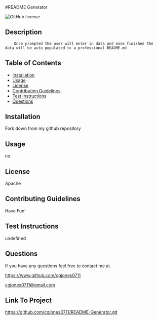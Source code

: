 #README Generator
 
 ![GitHub license](https://img.shields.io/badge/license-Apache-blue.svg)


## Description
        Once prompted the user will enter in data and once finished the data will be auto populated to a professional README.md

## Table of Contents 

- [Installation](#installation)
- [Usage](#usage)
- [License](#license)
- [Contributing Guidelines](#guidelines)
- [Test Instructions](#instructions)
- [Questions](#questions)
    
    

## Installation
Fork down from my github repository

## Usage
no

## License

Apache

## Contributing Guidelines
Have Fun!

## Test Instructions
undefined

## Questions
If you have any questions feel free to contact me at

https://www.github.com/cgjones0711

cgjones0711@gmail.com

## Link To Project
https://github.com/cgjones0711/README-Generator.git
